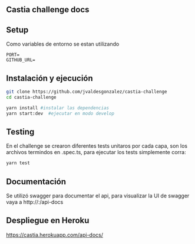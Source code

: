 ## Castia challenge docs

## Setup

Como variables de entorno se estan utilizando

```env
PORT=
GITHUB_URL=
```

## Instalación y ejecución

```bash
git clone https://github.com/jvaldesgonzalez/castia-challenge
cd castia-challenge

yarn install #instalar las dependencias
yarn start:dev  #ejecutar en modo develop
```

## Testing

En el challenge se crearon diferentes tests unitaros por cada capa, son los archivos termindos en .spec.ts, para ejecutar los tests simplemente corra:

```bash
yarn test
```

## Documentación

Se utilizó swagger para documentar el api, para visualizar la UI de swagger vaya a http://<DOMAIN>:<PORT>/api-docs

## Despliegue en Heroku

https://castia.herokuapp.com/api-docs/
